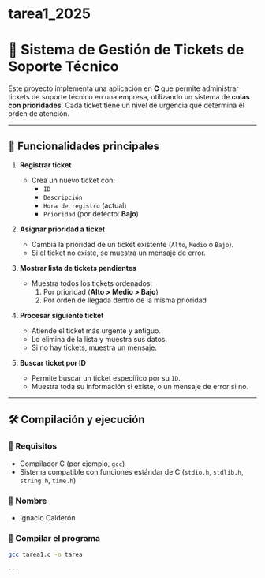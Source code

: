 # tarea1_2025
# 🎫 Sistema de Gestión de Tickets de Soporte Técnico

Este proyecto implementa una aplicación en **C** que permite administrar tickets de soporte técnico en una empresa, utilizando un sistema de **colas con prioridades**. Cada ticket tiene un nivel de urgencia que determina el orden de atención.

---

## 📌 Funcionalidades principales

1. **Registrar ticket**
   - Crea un nuevo ticket con:
     - `ID`
     - `Descripción`
     - `Hora de registro` (actual)
     - `Prioridad` (por defecto: **Bajo**)

2. **Asignar prioridad a ticket**
   - Cambia la prioridad de un ticket existente (`Alto`, `Medio` o `Bajo`).
   - Si el ticket no existe, se muestra un mensaje de error.

3. **Mostrar lista de tickets pendientes**
   - Muestra todos los tickets ordenados:
     1. Por prioridad (**Alto > Medio > Bajo**)
     2. Por orden de llegada dentro de la misma prioridad

4. **Procesar siguiente ticket**
   - Atiende el ticket más urgente y antiguo.
   - Lo elimina de la lista y muestra sus datos.
   - Si no hay tickets, muestra un mensaje.

5. **Buscar ticket por ID**
   - Permite buscar un ticket específico por su `ID`.
   - Muestra toda su información si existe, o un mensaje de error si no.

---

## 🛠️ Compilación y ejecución

### 🧪 Requisitos
- Compilador C (por ejemplo, `gcc`)
- Sistema compatible con funciones estándar de C (`stdio.h`, `stdlib.h`, `string.h`, `time.h`)

### 👤 Nombre

- Ignacio Calderón

### 🔧 Compilar el programa
```bash
gcc tarea1.c -o tarea

---
